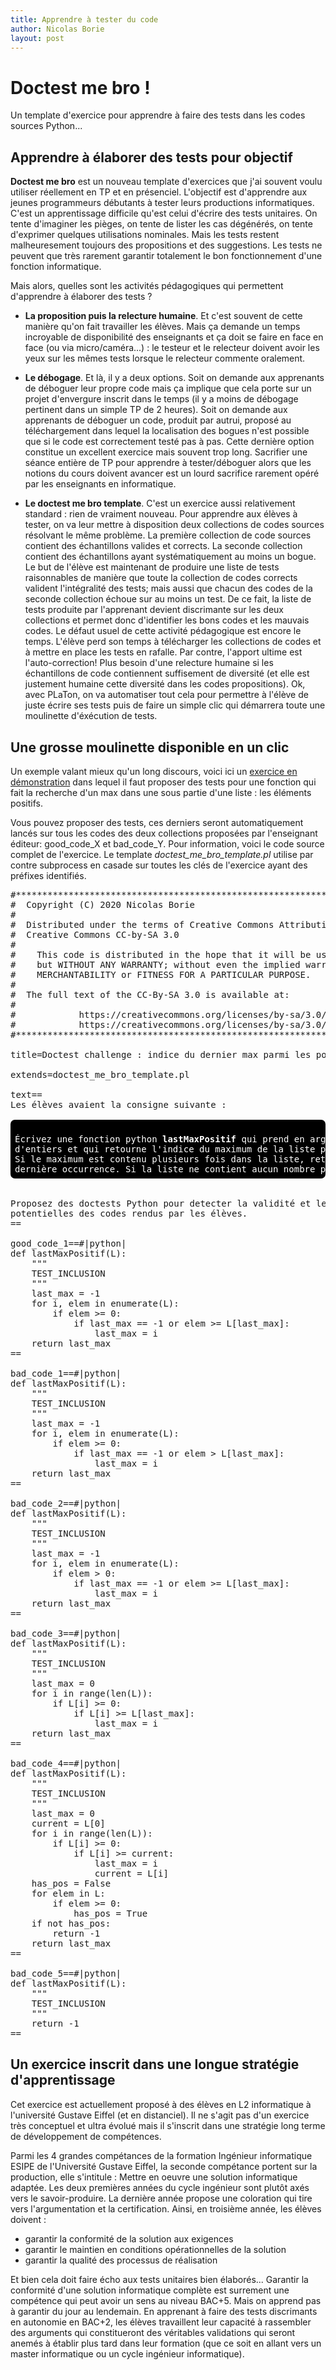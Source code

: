 ```yaml
---
title: Apprendre à tester du code
author: Nicolas Borie
layout: post
---
```


# Doctest me bro !

Un template d'exercice pour apprendre à faire des tests dans les codes sources Python...

## Apprendre à élaborer des tests pour objectif

**Doctest me bro** est un nouveau template d'exercices que j'ai souvent voulu utiliser réellement en TP et en présenciel. 
L'objectif est d'apprendre aux jeunes programmeurs débutants à tester leurs productions informatiques. C'est 
un apprentissage difficile qu'est celui d'écrire des tests unitaires. On tente d'imaginer les pièges, on tente 
de lister les cas dégénérés, on tente d'exprimer quelques utilisations nominales. Mais les tests restent
malheuresement toujours des propositions et des suggestions. Les tests ne peuvent que très rarement garantir 
totalement le bon fonctionnement d'une fonction informatique.

Mais alors, quelles sont les activités pédagogiques qui permettent d'apprendre à élaborer des tests ?

* **La proposition puis la relecture humaine**. Et c'est souvent de cette manière qu'on fait travailler les 
élèves. Mais ça demande un temps incroyable de disponibilité des enseignants et ça doit se faire en face en 
face (ou via micro/caméra...) : le testeur et le relecteur doivent avoir les yeux sur les mêmes tests lorsque 
le relecteur commente oralement.

* **Le débogage**. Et là, il y a deux options. Soit on demande aux apprenants de déboguer leur propre code 
mais ça implique que cela porte sur un projet d'envergure inscrit dans le temps (il y a moins de débogage 
pertinent dans un simple TP de 2 heures). Soit on demande aux apprenants de déboguer un code, produit par autrui, 
proposé au téléchargement dans lequel la localisation des bogues n'est possible que si le code est correctement testé 
pas à pas. Cette dernière option constitue un excellent exercice mais souvent trop long. Sacrifier une séance 
entière de TP pour apprendre à tester/déboguer alors que les notions du cours doivent avancer est un lourd 
sacrifice rarement opéré par les enseignants en informatique.

* **Le doctest me bro template**. C'est un exercice aussi relativement standard : rien de vraiment nouveau. 
Pour apprendre aux élèves à tester, on va leur mettre à disposition deux collections de codes sources résolvant 
le même problème. La première collection de code sources contient des échantillons valides et corrects. La seconde
collection contient des échantillons ayant systématiquement au moins un bogue. Le but de l'élève est maintenant 
de produire une liste de tests raisonnables de manière que toute la collection de codes corrects valident 
l'intégralité des tests; mais aussi que chacun des codes de la seconde collection échoue sur au moins un test. De ce 
fait, la liste de tests produite par l'apprenant devient discrimante sur les deux collections et permet donc 
d'identifier les bons codes et les mauvais codes. Le défaut usuel de cette activité pédagogique est encore le 
temps. L'élève perd son temps à télécharger les collections de codes et à mettre en place les tests en rafalle.
Par contre, l'apport ultime est l'auto-correction! Plus besoin d'une relecture humaine si les échantillons de code 
contiennent suffisement de diversité (et elle est justement humaine cette diversité dans les codes propositions).
Ok, avec PLaTon, on va automatiser tout cela pour permettre à l'élève de juste écrire ses tests puis de faire 
un simple clic qui démarrera toute une moulinette d'éxécution de tests.


## Une grosse moulinette disponible en un clic

Un exemple valant mieux qu'un long discours, voici ici un 
[exercice en démonstration](https://pl.u-pem.fr/filebrowser/demo/20216/) dans lequel il faut proposer des tests 
pour une fonction qui fait la recherche d'un max dans une sous partie d'une liste : les éléments positifs.

Vous pouvez proposer des tests, ces derniers seront automatiquement lancés sur tous les codes des deux 
collections proposées par l'enseignant éditeur: good_code_X et bad_code_Y. Pour information, voici le code 
source complet de l'exercice. Le template *doctest_me_bro_template.pl* utilise par contre subprocess en 
casade sur toutes les clés de l'exercice ayant des préfixes identifiés.

<pre>
#*****************************************************************************
#  Copyright (C) 2020 Nicolas Borie <nicolas dot borie at univ-eiffel . fr>
#
#  Distributed under the terms of Creative Commons Attribution-ShareAlike 3.0
#  Creative Commons CC-by-SA 3.0
#
#    This code is distributed in the hope that it will be useful,
#    but WITHOUT ANY WARRANTY; without even the implied warranty of
#    MERCHANTABILITY or FITNESS FOR A PARTICULAR PURPOSE.
#
#  The full text of the CC-By-SA 3.0 is available at:
#
#            https://creativecommons.org/licenses/by-sa/3.0/
#            https://creativecommons.org/licenses/by-sa/3.0/fr/
#*****************************************************************************

title=Doctest challenge : indice du dernier max parmi les positifs

extends=doctest_me_bro_template.pl

text==
Les élèves avaient la consigne suivante :   

<div style="color:white; background-color: black; padding: 0.5em; border-radius: 0.5em;">
Écrivez une fonction python <b>lastMaxPositif</b> qui prend en argument une liste 
d'entiers et qui retourne l'indice du maximum de la liste parmi les nombres positifs.
Si le maximum est contenu plusieurs fois dans la liste, retournez l'index de la 
dernière occurrence. Si la liste ne contient aucun nombre positif, retourner <b>-1</b>.
</div>

Proposez des doctests Python pour detecter la validité et les erreurs 
potentielles des codes rendus par les élèves.
==

good_code_1==#|python|
def lastMaxPositif(L):
    """
    TEST_INCLUSION
    """
    last_max = -1
    for i, elem in enumerate(L):
        if elem >= 0:
            if last_max == -1 or elem >= L[last_max]:
                last_max = i
    return last_max
==

bad_code_1==#|python|                                                   
def lastMaxPositif(L):
    """
    TEST_INCLUSION
    """
    last_max = -1
    for i, elem in enumerate(L):
        if elem >= 0:
            if last_max == -1 or elem > L[last_max]:
                last_max = i
    return last_max
==

bad_code_2==#|python|
def lastMaxPositif(L):
    """
    TEST_INCLUSION
    """
    last_max = -1
    for i, elem in enumerate(L):
        if elem > 0:
            if last_max == -1 or elem >= L[last_max]:
                last_max = i
    return last_max
==

bad_code_3==#|python|
def lastMaxPositif(L):
    """
    TEST_INCLUSION
    """
    last_max = 0
    for i in range(len(L)):
        if L[i] >= 0:
            if L[i] >= L[last_max]:
                last_max = i
    return last_max
==

bad_code_4==#|python|
def lastMaxPositif(L):
    """
    TEST_INCLUSION
    """
    last_max = 0
    current = L[0]
    for i in range(len(L)):
        if L[i] >= 0:
            if L[i] >= current:
                last_max = i
                current = L[i]
    has_pos = False
    for elem in L:
        if elem >= 0:
            has_pos = True
    if not has_pos:
        return -1
    return last_max
==

bad_code_5==#|python|                                                   
def lastMaxPositif(L):
    """
    TEST_INCLUSION
    """
    return -1
==
</pre>


## Un exercice inscrit dans une longue stratégie d'apprentissage

Cet exercice est actuellement proposé à des élèves en L2 informatique à l'université Gustave Eiffel (et en distanciel). 
Il ne s'agit pas d'un exercice très conceptuel et ultra évolué mais il s'inscrit dans une stratégie long terme de 
développement de compétences.

Parmi les 4 grandes compétances de la formation Ingénieur informatique ESIPE de l'Université Gustave Eiffel, la 
seconde compétance portent sur la production, elle s'intitule : Mettre en oeuvre une solution informatique adaptée.
Les deux premières années du cycle ingénieur sont plutôt axés vers le savoir-produire. La dernière année propose 
une coloration qui tire vers l'argumentation et la certification. Ainsi, en troisième année, les élèves doivent :
* garantir la conformité de la solution aux exigences
* garantir le maintien en conditions opérationnelles de la solution
* garantir la qualité des processus de réalisation

Et bien cela doit faire écho aux tests unitaires bien élaborés... Garantir la conformité d'une solution informatique 
complète est surrement une compétence qui peut avoir un sens au niveau BAC+5. Mais on apprend pas à garantir du 
jour au lendemain. En apprenant à faire des tests discrimants en autonomie en BAC+2, les élèves travaillent 
leur capacité à rassembler des arguments qui constitueront des véritables validations qui seront anemés à établir 
plus tard dans leur formation (que ce soit en allant vers un master informatique ou un cycle ingénieur informatique).
